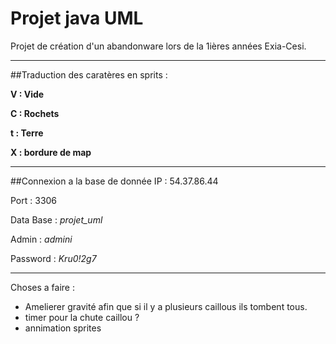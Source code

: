 # Projet java UML

Projet de création d'un abandonware lors de la 1ières années Exia-Cesi.


---
##Traduction des caratères en sprits : 

**V : Vide**

**C : Rochets**

**t : Terre**

**X : bordure de map**

---
##Connexion a la base de donnée
IP : 54.37.86.44

Port : 3306

Data Base : _projet_uml_

Admin : _admini_

Password : _Kru0!2g7_

---
Choses a faire :

- Amelierer gravité afin que si il y a plusieurs caillous ils tombent tous.
- timer pour la chute caillou ?
- annimation sprites
